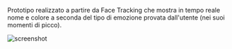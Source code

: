 Prototipo realizzato a partire da Face Tracking che mostra in tempo reale nome e colore a seconda del tipo di emozione 
provata dall'utente (nei suoi momenti di picco).  
  
![screenshot](https://github.com/eleonoradfr/archive/blob/master/eleonoradfr/Progetto/03_prototipi/expressions.jpg)
